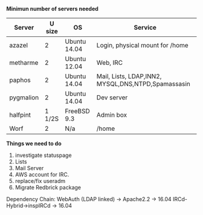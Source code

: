 **Minimun number of servers needed**

 | Server    | U size | OS           | Service                                            | 
 | ------    | ------ | --           | -------                                            | 
 | azazel    | 2      | Ubuntu 14.04 | Login, physical mount for /home                    | 
 | metharme  | 2      | Ubuntu 12.04 | Web, IRC                                           | 
 | paphos    | 2      | Ubuntu 14.04 | Mail, Lists, LDAP,INN2, MYSQL,DNS,NTPD,Spamassasin | 
 | pygmalion | 2      | Ubuntu 14.04 | Dev server                                         | 
 | halfpint  | 1 1/2S | FreeBSD 9.3  | Admin box                                          | 
 | Worf      | 2      | N/a          | /home                                              | 


**Things we need to do**

 1. investigate statuspage
 2. Lists
 3. Mail Server
 4. AWS account for IRC.
 5. replace/fix useradm
 6. Migrate Redbrick package


Dependency Chain: 
WebAuth (LDAP linked) -> Apache2.2 -> 16.04
IRCd-Hybrid->inspIRCd -> 16.04









